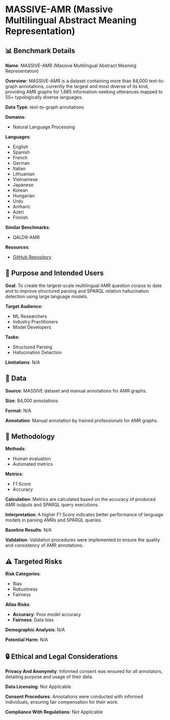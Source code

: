 # MASSIVE-AMR (Massive Multilingual Abstract Meaning Representation)

## 📊 Benchmark Details

**Name**: MASSIVE-AMR (Massive Multilingual Abstract Meaning Representation)

**Overview**: MASSIVE-AMR is a dataset containing more than 84,000 text-to-graph annotations, currently the largest and most diverse of its kind, providing AMR graphs for 1,685 information-seeking utterances mapped to 50+ typologically diverse languages.

**Data Type**: text-to-graph annotations

**Domains**:
- Natural Language Processing

**Languages**:
- English
- Spanish
- French
- German
- Italian
- Lithuanian
- Vietnamese
- Japanese
- Korean
- Hungarian
- Urdu
- Amharic
- Azeri
- Finnish

**Similar Benchmarks**:
- QALD9-AMR

**Resources**:
- [GitHub Repository](https://github.com/amazon-science/MASSIVE-AMR)

## 🎯 Purpose and Intended Users

**Goal**: To create the largest-scale multilingual AMR question corpus to date and to improve structured parsing and SPARQL relation hallucination detection using large language models.

**Target Audience**:
- ML Researchers
- Industry Practitioners
- Model Developers

**Tasks**:
- Structured Parsing
- Hallucination Detection

**Limitations**: N/A

## 💾 Data

**Source**: MASSIVE dataset and manual annotations for AMR graphs.

**Size**: 84,000 annotations

**Format**: N/A

**Annotation**: Manual annotation by trained professionals for AMR graphs.

## 🔬 Methodology

**Methods**:
- Human evaluation
- Automated metrics

**Metrics**:
- F1 Score
- Accuracy

**Calculation**: Metrics are calculated based on the accuracy of produced AMR outputs and SPARQL query executions.

**Interpretation**: A higher F1 Score indicates better performance of language models in parsing AMRs and SPARQL queries.

**Baseline Results**: N/A

**Validation**: Validation procedures were implemented to ensure the quality and consistency of AMR annotations.

## ⚠️ Targeted Risks

**Risk Categories**:
- Bias
- Robustness
- Fairness

**Atlas Risks**:
- **Accuracy**: Poor model accuracy
- **Fairness**: Data bias

**Demographic Analysis**: N/A

**Potential Harm**: N/A

## 🔒 Ethical and Legal Considerations

**Privacy And Anonymity**: Informed consent was ensured for all annotators, detailing purpose and usage of their data.

**Data Licensing**: Not Applicable

**Consent Procedures**: Annotations were conducted with informed individuals, ensuring fair compensation for their work.

**Compliance With Regulations**: Not Applicable
